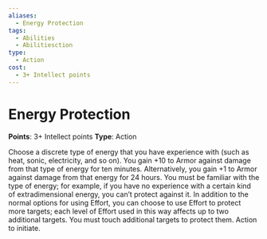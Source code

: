```yaml
---
aliases:
  - Energy Protection
tags:
  - Abilities
  - Abilitiesction
type:
  - Action
cost:
  - 3+ Intellect points
---
```


# Energy Protection

**Points**: 3+ Intellect points
**Type**: Action

Choose a discrete type of energy that you have experience with (such as heat, sonic, electricity, and so on). You gain +10 to Armor against damage from that type of energy for ten minutes. Alternatively, you gain +1 to Armor against damage from that energy for 24 hours. You must be familiar with the type of energy; for example, if you have no experience with a certain kind of extradimensional energy, you can’t protect against it. In addition to the normal options for using Effort, you can choose to use Effort to protect more targets; each level of Effort used in this way affects up to two additional targets. You must touch additional targets to protect them. Action to initiate.
